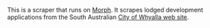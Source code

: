 This is a scraper that runs on [Morph](https://morph.io).  It scrapes lodged development applications from the South Australian [City of Whyalla web site](https://www.whyalla.sa.gov.au).
